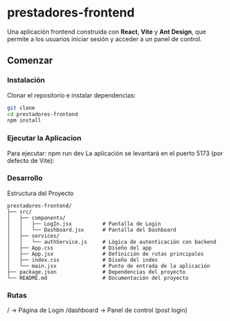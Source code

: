 # prestadores-frontend
Una aplicación frontend construida con **React**, **Vite** y **Ant Design**, que permite a los usuarios iniciar sesión y acceder a un panel de control.  

## Comenzar

### Instalación
Clonar el repositorio e instalar dependencias:

```bash
git clone
cd prestadores-frontend
npm install

```
### Ejecutar la Aplicacion
Para ejecutar: npm run dev
La aplicación se levantará en el puerto 5173 (por defecto de Vite):


### Desarrollo
Estructura del Proyecto

```plaintext
prestadores-frontend/
├── src/
│   ├── components/
│   │   ├── LogIn.jsx          # Pantalla de Login 
│   │   └── Dashboard.jsx      # Pantalla del Dashboard
│   ├── services/
│   │   └── authService.js     # Lógica de autenticación con backend
│   ├── App.css                # Diseño del app
│   ├── App.jsx                # Definición de rutas principales
│   ├── index.css              # Diseño del index
│   └── main.jsx               # Punto de entrada de la aplicación
├── package.json               # Dependencias del proyecto
└── README.md                  # Documentación del proyecto
```

### Rutas
/ → Página de Login
/dashboard → Panel de control (post login)

